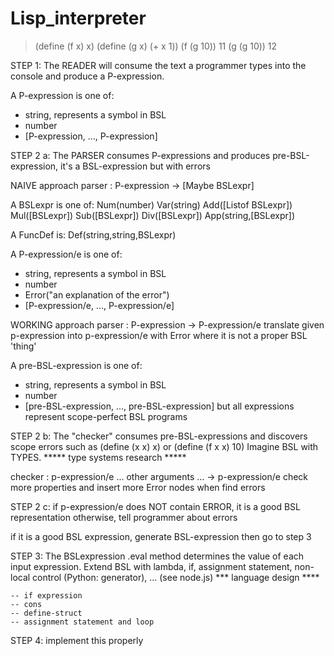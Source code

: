 # Lisp_interpreter

> (define (f x) x)
> (define (g x) (+ x 1))
> (f (g 10))
11
> (g (g 10))
12

STEP 1:
 The READER will consume the text a programmer types into the console and produce a P-expression.

A P-expression is one of:
 - string, represents a symbol in BSL
 - number
 - [P-expression, ..., P-expression]

STEP 2 a:
 The PARSER consumes P-expressions and produces pre-BSL-expression, it's a BSL-expression but with errors

 NAIVE approach
 parser : P-expression -> [Maybe BSLexpr]

A BSLexpr is one of:
  Num(number)
  Var(string)
  Add([Listof BSLexpr])
  Mul([BSLexpr])
  Sub([BSLexpr])
  Div([BSLexpr])
  App(string,[BSLexpr])

 A FuncDef is:
   Def(string,string,BSLexpr)

A P-expression/e is one of:
 - string, represents a symbol in BSL
 - number
 - Error("an explanation of the error")
 - [P-expression/e, ..., P-expression/e]

 WORKING approach
 parser : P-expression -> P-expression/e
 translate given p-expression into p-expression/e with Error where it is not a proper BSL 'thing'

A pre-BSL-expression is one of:
 - string, represents a symbol in BSL
 - number
 - [pre-BSL-expression, ..., pre-BSL-expression]
 but all expressions represent scope-perfect BSL programs

STEP 2 b:
 The "checker" consumes pre-BSL-expressions and discovers scope errors such as (define (x x) x) or (define (f x x) 10)
 Imagine BSL with TYPES. ***** type systems research *****

 checker : p-expression/e ... other arguments ... -> p-expression/e
 check more properties and insert more Error nodes when find errors

 STEP 2 c:
 if p-expression/e does NOT contain ERROR, it is a good BSL representation
 otherwise, tell programmer about errors

 if it is a good BSL expression, generate BSL-expression then go to step 3

STEP 3:
 The BSLexpression .eval method determines the value of each input expression.
 Extend BSL with lambda, if, assignment statement, non-local control (Python: generator), ... (see node.js)
    *** language design ****

    -- if expression
    -- cons
    -- define-struct
    -- assignment statement and loop

 STEP 4: implement this properly